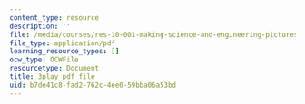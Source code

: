 ```yaml
---
content_type: resource
description: ''
file: /media/courses/res-10-001-making-science-and-engineering-pictures-a-practical-guide-to-presenting-your-work-spring-2016/b7de41c8fad2762c4ee059bba06a53bd_lTTfrBbXeTk.pdf
file_type: application/pdf
learning_resource_types: []
ocw_type: OCWFile
resourcetype: Document
title: 3play pdf file
uid: b7de41c8-fad2-762c-4ee0-59bba06a53bd
---
```

